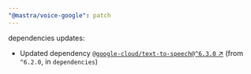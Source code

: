 ```yaml
---
"@mastra/voice-google": patch
---
```

dependencies updates:
  - Updated dependency [`@google-cloud/text-to-speech@^6.3.0` ↗︎](https://www.npmjs.com/package/@google-cloud/text-to-speech/v/6.3.0) (from `^6.2.0`, in `dependencies`)
